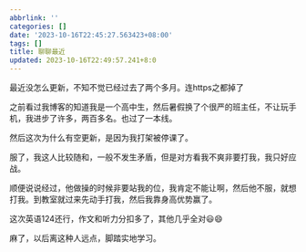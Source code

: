 ```yaml
---
abbrlink: ''
categories: []
date: '2023-10-16T22:45:27.563423+08:00'
tags: []
title: 聊聊最近
updated: 2023-10-16T22:49:57.241+8:0
---
```

最近没怎么更新，不知不觉已经过去了两个多月。连https之都掉了

之前看过我博客的知道我是一个高中生，然后暑假换了个很严的班主任，不让玩手机，我进步了许多，两百多名。也过了一本线。

然后这次为什么有空更新，是因为我打架被停课了。

服了，我这人比较随和，一般不发生矛盾，但是对方看我不爽非要打我，我只好应战。

顺便说说经过，他做操的时候非要站我的位，我肯定不能让啊，然后他不服，就想打我。到教室就过来先动手打我，然后我靠身高优势赢了。

这次英语124还行，作文和听力分扣多了，其他几乎全对😃😄

麻了，以后离这种人远点，脚踏实地学习。
